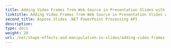 ```yaml
---
title: Adding Video Frames from Web Source in Presentation Slides with Aspose.Slides
linktitle: Adding Video Frames from Web Source in Presentation Slides with Aspose.Slides
second_title: Aspose.Slides .NET PowerPoint Processing API
description: 
type: docs
weight: 20
url: /net/shape-effects-and-manipulation-in-slides/adding-video-frames-from-web-source/
---
```

